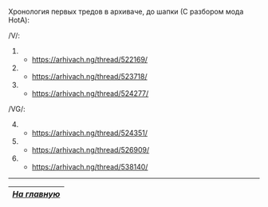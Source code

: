 Хронология первых тредов в архиваче, до шапки (С разбором мода HotA):

/V/:

1. - https://arhivach.ng/thread/522169/

2. - https://arhivach.ng/thread/523718/

3. - https://arhivach.ng/thread/524277/

/VG/:

4. - https://arhivach.ng/thread/524351/

5. - https://arhivach.ng/thread/526909/

6. - https://arhivach.ng/thread/538140/





------

|[*На главную*](Главная.md)|
|:---:|
